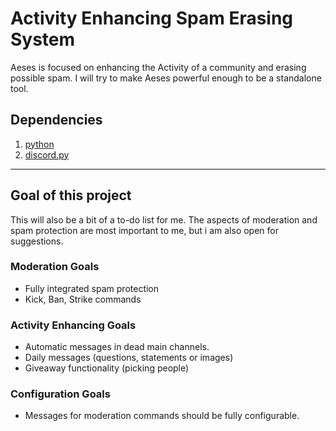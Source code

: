 # Activity Enhancing Spam Erasing System
Aeses is focused on enhancing the Activity of a community and erasing possible spam.
I will try to make Aeses powerful enough to be a standalone tool.

## Dependencies
1. [python](https://www.python.org/)
2. [discord.py](https://discordpy.readthedocs.io/en/stable/intro.html)

---

## Goal of this project
This will also be a bit of a to-do list for me.
The aspects of moderation and spam protection are most important to me, but i am also open for suggestions.

### Moderation Goals
- Fully integrated spam protection
- Kick, Ban, Strike commands

### Activity Enhancing Goals
- Automatic messages in dead main channels.
- Daily messages (questions, statements or images)
- Giveaway functionality (picking people)

### Configuration Goals
- Messages for moderation commands should be fully configurable.

